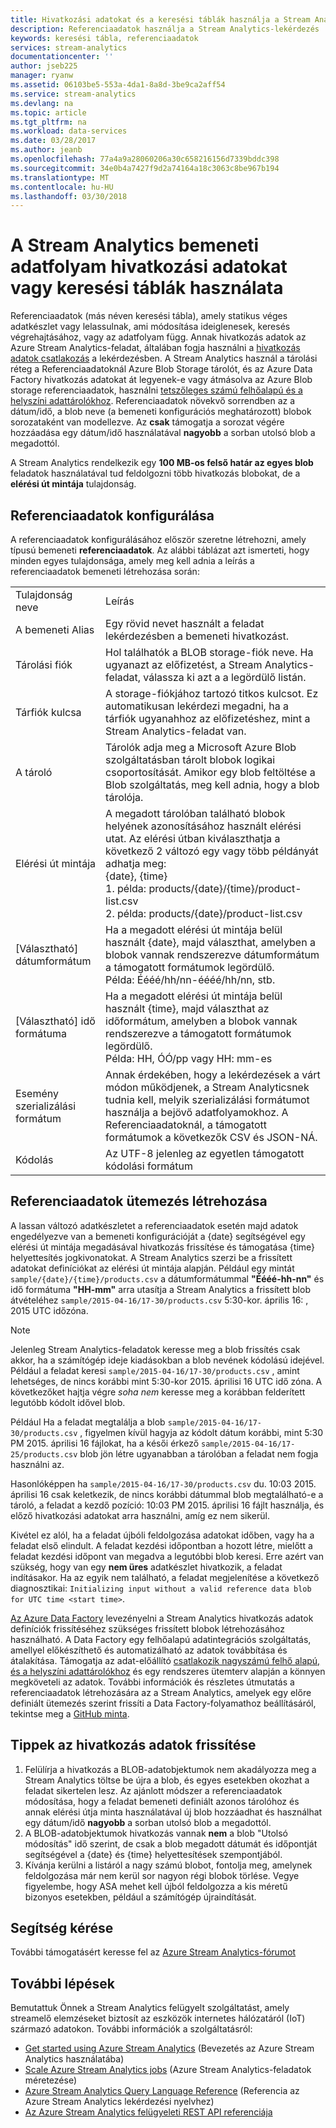 ```yaml
---
title: Hivatkozási adatokat és a keresési táblák használja a Stream Analytics |} Microsoft Docs
description: Referenciaadatok használja a Stream Analytics-lekérdezés
keywords: keresési tábla, referenciaadatok
services: stream-analytics
documentationcenter: ''
author: jseb225
manager: ryanw
ms.assetid: 06103be5-553a-4da1-8a8d-3be9ca2aff54
ms.service: stream-analytics
ms.devlang: na
ms.topic: article
ms.tgt_pltfrm: na
ms.workload: data-services
ms.date: 03/28/2017
ms.author: jeanb
ms.openlocfilehash: 77a4a9a28060206a30c658216156d7339bddc398
ms.sourcegitcommit: 34e0b4a7427f9d2a74164a18c3063c8be967b194
ms.translationtype: MT
ms.contentlocale: hu-HU
ms.lasthandoff: 03/30/2018
---
```

# <a name="using-reference-data-or-lookup-tables-in-a-stream-analytics-input-stream"></a>A Stream Analytics bemeneti adatfolyam hivatkozási adatokat vagy keresési táblák használata
Referenciaadatok (más néven keresési tábla), amely statikus véges adatkészlet vagy lelassulnak, ami módosítása ideiglenesek, keresés végrehajtásához, vagy az adatfolyam függ. Annak hivatkozás adatok az Azure Stream Analytics-feladat, általában fogja használni a [hivatkozás adatok csatlakozás](https://msdn.microsoft.com/library/azure/dn949258.aspx) a lekérdezésben. A Stream Analytics használ a tárolási réteg a Referenciaadatoknál Azure Blob Storage tárolót, és az Azure Data Factory hivatkozás adatokat át legyenek-e vagy átmásolva az Azure Blob storage referenciaadatok, használni [tetszőleges számú felhőalapú és a helyszíni adattárolókhoz](../data-factory/copy-activity-overview.md). Referenciaadatok növekvő sorrendben az a dátum/idő, a blob neve (a bemeneti konfigurációs meghatározott) blobok sorozataként van modellezve. Az **csak** támogatja a sorozat végére hozzáadása egy dátum/idő használatával **nagyobb** a sorban utolsó blob a megadottól.

A Stream Analytics rendelkezik egy **100 MB-os felső határ az egyes blob** feladatok használatával tud feldolgozni több hivatkozás blobokat, de a **elérési út mintája** tulajdonság.


## <a name="configuring-reference-data"></a>Referenciaadatok konfigurálása
A referenciaadatok konfigurálásához először szeretne létrehozni, amely típusú bemeneti **referenciaadatok**. Az alábbi táblázat azt ismerteti, hogy minden egyes tulajdonsága, amely meg kell adnia a leírás a referenciaadatok bemeneti létrehozása során:


<table>
<tbody>
<tr>
<td>Tulajdonság neve</td>
<td>Leírás</td>
</tr>
<tr>
<td>A bemeneti Alias</td>
<td>Egy rövid nevet használt a feladat lekérdezésben a bemeneti hivatkozást.</td>
</tr>
<tr>
<td>Tárolási fiók</td>
<td>Hol találhatók a BLOB storage-fiók neve. Ha ugyanazt az előfizetést, a Stream Analytics-feladat, válassza ki azt a a legördülő listán.</td>
</tr>
<tr>
<td>Tárfiók kulcsa</td>
<td>A storage-fiókjához tartozó titkos kulcsot. Ez automatikusan lekérdezi megadni, ha a tárfiók ugyanahhoz az előfizetéshez, mint a Stream Analytics-feladat van.</td>
</tr>
<tr>
<td>A tároló</td>
<td>Tárolók adja meg a Microsoft Azure Blob szolgáltatásban tárolt blobok logikai csoportosítását. Amikor egy blob feltöltése a Blob szolgáltatás, meg kell adnia, hogy a blob tárolója.</td>
</tr>
<tr>
<td>Elérési út mintája</td>
<td>A megadott tárolóban található blobok helyének azonosításához használt elérési utat. Az elérési útban kiválaszthatja a következő 2 változó egy vagy több példányát adhatja meg:<BR>{date}, {time}<BR>1. példa: products/{date}/{time}/product-list.csv<BR>2. példa: products/{date}/product-list.csv
</tr>
<tr>
<td>[Választható] dátumformátum</td>
<td>Ha a megadott elérési út mintája belül használt {date}, majd választhat, amelyben a blobok vannak rendszerezve dátumformátum a támogatott formátumok legördülő.<BR>Példa: Éééé/hh/nn-éééé/hh/nn, stb.</td>
</tr>
<tr>
<td>[Választható] idő formátuma</td>
<td>Ha a megadott elérési út mintája belül használt {time}, majd választhat az időformátum, amelyben a blobok vannak rendszerezve a támogatott formátumok legördülő.<BR>Példa: HH, ÓÓ/pp vagy HH: mm-es</td>
</tr>
<tr>
<td>Esemény szerializálási formátum</td>
<td>Annak érdekében, hogy a lekérdezések a várt módon működjenek, a Stream Analyticsnek tudnia kell, melyik szerializálási formátumot használja a bejövő adatfolyamokhoz. A Referenciaadatoknál, a támogatott formátumok a következők CSV és JSON-NÁ.</td>
</tr>
<tr>
<td>Kódolás</td>
<td>Az UTF-8 jelenleg az egyetlen támogatott kódolási formátum</td>
</tr>
</tbody>
</table>

## <a name="generating-reference-data-on-a-schedule"></a>Referenciaadatok ütemezés létrehozása
A lassan változó adatkészletet a referenciaadatok esetén majd adatok engedélyezve van a bemeneti konfigurációját a {date} segítségével egy elérési út mintája megadásával hivatkozás frissítése és támogatása {time} helyettesítés jogkivonatokat. A Stream Analytics szerzi be a frissített adatokat definíciókat az elérési út mintája alapján. Például egy mintát `sample/{date}/{time}/products.csv` a dátumformátummal **"Éééé-hh-nn"** és idő formátuma **"HH-mm"** arra utasítja a Stream Analytics a frissített blob átvételéhez `sample/2015-04-16/17-30/products.csv` 5:30-kor. április 16: , 2015 UTC időzóna.

> [!NOTE]
> Jelenleg Stream Analytics-feladatok keresse meg a blob frissítés csak akkor, ha a számítógép ideje kiadásokban a blob nevének kódolású idejével. Például a feladat keresi `sample/2015-04-16/17-30/products.csv` , amint lehetséges, de nincs korábbi mint 5:30-kor 2015. áprilisi 16 UTC idő zóna. A következőket hajtja végre *soha nem* keresse meg a korábban felderített legutóbb kódolt idővel blob.
> 
> Például Ha a feladat megtalálja a blob `sample/2015-04-16/17-30/products.csv` , figyelmen kívül hagyja az kódolt dátum korábbi, mint 5:30 PM 2015. áprilisi 16 fájlokat, ha a késői érkező `sample/2015-04-16/17-25/products.csv` blob jön létre ugyanabban a tárolóban a feladat nem fogja használni az.
> 
> Hasonlóképpen ha `sample/2015-04-16/17-30/products.csv` du. 10:03 2015. áprilisi 16 csak keletkezik, de nincs korábbi dátummal blob megtalálható-e a tároló, a feladat a kezdő pozíció: 10:03 PM 2015. áprilisi 16 fájlt használja, és előző hivatkozási adatokat arra használni, amíg ez nem sikerül.
> 
> Kivétel ez alól, ha a feladat újbóli feldolgozása adatokat időben, vagy ha a feladat első elindult. A feladat kezdési időpontban a hozott létre, mielőtt a feladat kezdési időpont van megadva a legutóbbi blob keresi. Erre azért van szükség, hogy van egy **nem üres** adatkészlet hivatkozik, a feladat indításakor. Ha az egyik nem található, a feladat megjelenítése a következő diagnosztikai: `Initializing input without a valid reference data blob for UTC time <start time>`.
> 
> 

[Az Azure Data Factory](https://azure.microsoft.com/documentation/services/data-factory/) levezényelni a Stream Analytics hivatkozás adatok definíciók frissítéséhez szükséges frissített blobok létrehozásához használható. A Data Factory egy felhőalapú adatintegrációs szolgáltatás, amellyel előkészíthető és automatizálható az adatok továbbítása és átalakítása. Támogatja az adat-előállító [csatlakozik nagyszámú felhő alapú, és a helyszíni adattárolókhoz](../data-factory/copy-activity-overview.md) és egy rendszeres ütemterv alapján a könnyen megköveteli az adatok. További információk és részletes útmutatás a referenciaadatok létrehozására az a Stream Analytics, amelyek egy előre definiált ütemezés szerint frissíti a Data Factory-folyamathoz beállításáról, tekintse meg a [GitHub minta](https://github.com/Azure/Azure-DataFactory/tree/master/Samples/ReferenceDataRefreshForASAJobs).

## <a name="tips-on-refreshing-your-reference-data"></a>Tippek az hivatkozás adatok frissítése
1. Felülírja a hivatkozás a BLOB-adatobjektumok nem akadályozza meg a Stream Analytics töltse be újra a blob, és egyes esetekben okozhat a feladat sikertelen lesz. Az ajánlott módszer a referenciaadatok módosítása, hogy a feladat bemeneti definiált azonos tárolóhoz és annak elérési útja minta használatával új blob hozzáadhat és használhat egy dátum/idő **nagyobb** a sorban utolsó blob a megadottól.
2. A BLOB-adatobjektumok hivatkozás vannak **nem** a blob "Utolsó módosítás" idő szerint, de csak a blob megadott dátumát és időpontját segítségével a {date} és {time} helyettesítések szempontjából.
3. Kívánja kerülni a listáról a nagy számú blobot, fontolja meg, amelynek feldolgozása már nem kerül sor nagyon régi blobok törlése. Vegye figyelembe, hogy ASA mehet kell újból feldolgozza a kis méretű bizonyos esetekben, például a számítógép újraindítását.

## <a name="get-help"></a>Segítség kérése
További támogatásért keresse fel az [Azure Stream Analytics-fórumot](https://social.msdn.microsoft.com/Forums/en-US/home?forum=AzureStreamAnalytics)

## <a name="next-steps"></a>További lépések
Bemutattuk Önnek a Stream Analytics felügyelt szolgáltatást, amely streamelő elemzéseket biztosít az eszközök internetes hálózatáról (IoT) származó adatokon. További információk a szolgáltatásról:

* [Get started using Azure Stream Analytics](stream-analytics-real-time-fraud-detection.md) (Bevezetés az Azure Stream Analytics használatába)
* [Scale Azure Stream Analytics jobs](stream-analytics-scale-jobs.md) (Azure Stream Analytics-feladatok méretezése)
* [Azure Stream Analytics Query Language Reference](https://msdn.microsoft.com/library/azure/dn834998.aspx) (Referencia az Azure Stream Analytics lekérdezési nyelvhez)
* [Az Azure Stream Analytics felügyeleti REST API referenciája](https://msdn.microsoft.com/library/azure/dn835031.aspx)

<!--Link references-->
[stream.analytics.developer.guide]: ../stream-analytics-developer-guide.md
[stream.analytics.scale.jobs]: stream-analytics-scale-jobs.md
[stream.analytics.introduction]: stream-analytics-real-time-fraud-detection.md
[stream.analytics.get.started]: stream-analytics-get-started.md
[stream.analytics.query.language.reference]: http://go.microsoft.com/fwlink/?LinkID=513299
[stream.analytics.rest.api.reference]: http://go.microsoft.com/fwlink/?LinkId=517301
